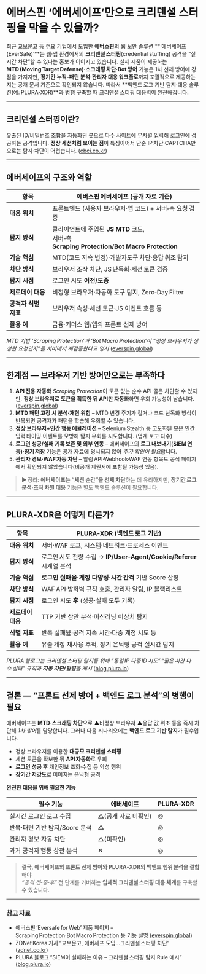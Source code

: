 # 에버스핀 ‘에버세이프’만으로 크리덴셜 스터핑을 막을 수 있을까?

최근 교보문고 등 주요 기업에서 도입한 **에버스핀**의 웹 보안 솔루션 \*\*‘에버세이프(EverSafe)’\*\*는 웹·앱 환경에서의 **크리덴셜 스터핑**(credential stuffing) 공격을 “실시간 차단”할 수 있다는 홍보가 이어지고 있습니다. 실제 제품이 제공하는 **MTD (Moving Target Defense)·스크래핑 차단·Bot 방어** 기능은 1차 선제 방어에 강점을 가지지만, **장기간 누적‑패턴 분석·관리자 대응 워크플로**까지 포괄적으로 제공하는지는 공개 문서 기준으로 확인되지 않습니다. 따라서 \*\*백엔드 로그 기반 탐지·대응 솔루션(예: PLURA‑XDR)\*\*과 병행 구축할 때 크리덴셜 스터핑 대응력이 완전해집니다.

---

## 크리덴셜 스터핑이란?

유출된 ID/비밀번호 조합을 자동화된 봇으로 다수 사이트에 무차별 입력해 로그인에 성공하는 공격입니다. **정상 세션처럼 보이는 점**이 특징이어서 단순 IP 차단·CAPTCHA만으로는 탐지·차단이 어렵습니다. ([cbci.co.kr][1])

---

## 에버세이프의 구조와 역할

| 항목            | 에버스핀 에버세이프 (공개 자료 기준)                                                            |
| ------------- | -------------------------------------------------------------------------------- |
| **대응 위치**     | 프론트엔드 (사용자 브라우저·앱 코드) + 서버‑측 요청 검증                                               |
| **탐지 방식**     | 클라이언트에 주입된 **JS MTD** 코드, <br> 서버‑측 **Scraping Protection/Bot Macro Protection** |
| **기술 핵심**     | MTD(코드 지속 변경)·개발자도구 차단·응답 위조 탐지                                                  |
| **차단 방식**     | 브라우저 조작 차단, JS 난독화·세션 토큰 검증                                                      |
| **탐지 시점**     | 로그인 시도 **이전/도중**                                                                 |
| **제로데이 대응**   | 비정형 브라우저·자동화 도구 탐지, Zero‑Day Filter                                              |
| **공격자 식별 지표** | 브라우저 속성·세션 토큰·JS 이벤트 흐름 등                                                        |
| **활용 예**      | 금융·커머스 웹/앱의 프론트 선제 방어                                                            |

*MTD 기반 ‘Scraping Protection’과 ‘Bot Macro Protection’이 “정상 브라우저가 생성한 요청인지”를 서버에서 재검증한다고 명시* ([everspin.global][2])

---

## 한계점 ― 브라우저 기반 방어만으로는 부족하다

1. **API 전용 자동화**
   *Scraping Protection*이 토큰 없는 순수 API 콜은 차단할 수 있지만, **정상 브라우저로 토큰을 획득한 뒤 API만 자동화**하면 우회 가능성이 남습니다. ([everspin.global][2])
2. **MTD 패턴 고정 시 분석·재현 위험** – MTD 변경 주기가 길거나 코드 난독화 방식이 반복되면 공격자가 패턴을 학습해 우회할 수 있습니다.
3. **정상 브라우저+인간 행동 에뮬레이션** – Selenium Stealth 등 고도화된 봇은 인간 입력 타이밍·이벤트를 모방해 탐지 우회를 시도합니다. (업계 보고 다수)
4. **로그인 성공/실패 기록 보존 및 외부 연동** – 에버세이프의 **로그 내보내기(SIEM 연동)·장기 저장** 기능은 공개 자료에 명시되지 않아 *추가 확인이 필요*합니다.
5. **관리자 경보·WAF 자동 차단** – 알림 API·Webhook·WAF 연동 항목도 공식 페이지에서 확인되지 않았습니다(비공개 제원서에 포함될 가능성 있음).

> ▶ 정리: **에버세이프는 “세션 순간”을 선제 차단**하는 데 유리하지만, **장기간 로그 분석·조직 차원 대응** 기능은 별도 백엔드 솔루션이 필요합니다.

---

## PLURA‑XDR은 어떻게 다른가?

| 항목          | PLURA‑XDR (백엔드 로그 기반)                                  |
| ----------- | ------------------------------------------------------ |
| **대응 위치**   | 서버·WAF 로그, 시스템·네트워크·프로세스 이벤트                           |
| **탐지 방식**   | 로그인 시도 전량 수집 → **IP/User‑Agent/Cookie/Referer** 시계열 분석 |
| **기술 핵심**   | **로그인 실패율·계정 다양성·시간 간격** 기반 Score 산정                   |
| **차단 방식**   | WAF API·방화벽 규칙 호출, 관리자 알림, IP 블랙리스트                    |
| **탐지 시점**   | 로그인 시도 **후** (성공·실패 모두 기록)                             |
| **제로데이 대응** | TTP 기반 상관 분석·머신러닝 이상치 탐지                               |
| **식별 지표**   | 반복 실패율·공격 지속 시간·다중 계정 시도 등                             |
| **활용 예**    | 유출 계정 재사용 추적, 장기 은닉형 공격 실시간 탐지                         |

*PLURA 블로그는 크리덴셜 스터핑 탐지를 위해 “동일 IP 다중 ID 시도”·“짧은 시간 다수 실패” 규칙과 **자동 차단/알림**을 제시* ([blog.plura.io][3])

---

## 결론 ― “프론트 선제 방어 + 백엔드 로그 분석”의 병행이 필요

에버세이프는 **MTD·스크래핑 차단**으로 ▲비정상 브라우저 ▲응답 값 위조 등을 즉시 차단해 *1차 방어*를 담당합니다. 그러나 다음 시나리오에는 **백엔드 로그 기반 탐지**가 필수입니다.

* 정상 브라우저를 이용한 **대규모 크리덴셜 스터핑**
* 세션 토큰을 확보한 뒤 **API 자동화**로 우회
* **로그인 성공 후** 개인정보 조회·수집 등 악성 행위
* **장기간 저강도**로 이어지는 은닉형 공격

**완전한 대응을 위해 필요한 기능**

| 필수 기능                | 에버세이프        | PLURA‑XDR |
| -------------------- | ------------ | --------- |
| 실시간 로그인 로그 수집        | △(공개 자료 미확인) | ◎         |
| 반복·패턴 기반 탐지/Score 분석 | △            | ◎         |
| 관리자 경보·자동 차단         | △(미확인)       | ◎         |
| 과거 공격자 행동 상관 분석      | ✕            | ◎         |

> **결국, 에버세이프의 프론트 선제 방어와 PLURA‑XDR의 백엔드 행위 분석을 결합**해야 <br> *“공격 전‑중‑후”* 전 단계를 커버하는 **입체적 크리덴셜 스터핑 대응 체계**를 구축할 수 있습니다.

---

### 참고 자료

* 에버스핀 ‘Eversafe for Web’ 제품 페이지 – Scraping Protection·Bot Macro Protection 등 기능 설명 ([everspin.global][2])
* ZDNet Korea 기사 “교보문고, 에버세프 도입…크리덴셜 스터핑 차단” ([zdnet.co.kr][4])
* PLURA 블로그 “SIEM이 실패하는 이유 – 크리덴셜 스터핑 탐지 Rule 예시” ([blog.plura.io][3])

[1]: https://www.cbci.co.kr/news/articleView.html?idxno=503111&utm_source=chatgpt.com "교보문고, 에버세이프 도입…크레덴셜스터핑 실시간 차단 체계 가동 중"
[2]: https://everspin.global/products/solutions/eversafe-web "Eversafe for Web | EVERSPIN Co.,Ltd."
[3]: https://blog.plura.io/en/column/why_siem_always_fails/ "So You Deployed a SIEM—Now What? If You Can’t Collect or Analyze Logs Properly | PLURA Blog"
[4]: https://zdnet.co.kr/view/?no=20250120120148 "교보문고, 에버스핀 ‘에버세이프’로 고객정보 보호한다 - ZDNet korea"
